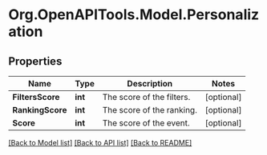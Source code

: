 # Org.OpenAPITools.Model.Personalization

## Properties

Name | Type | Description | Notes
------------ | ------------- | ------------- | -------------
**FiltersScore** | **int** | The score of the filters. | [optional] 
**RankingScore** | **int** | The score of the ranking. | [optional] 
**Score** | **int** | The score of the event. | [optional] 

[[Back to Model list]](../README.md#documentation-for-models) [[Back to API list]](../README.md#documentation-for-api-endpoints) [[Back to README]](../README.md)

